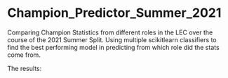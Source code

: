 # Champion_Predictor_Summer_2021

Comparing Champion Statistics from different roles in the LEC over the course of the 2021 Summer Split.
Using multiple scikitlearn classifiers to find the best performing model in predicting from which role did the stats come from.

The results:
